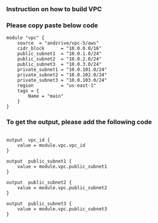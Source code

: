 ### Instruction on how to build VPC 

### Please copy paste below code 
```
module "vpc" {
    source  = "andzrive/vpc-5/aws"
    cidr_block      = "10.0.0.0/16"
    public_subnet1  = "10.0.1.0/24"
    public_subnet2  = "10.0.2.0/24"
    public_subnet3  = "10.0.3.0/24"
    private_subnet1 = "10.0.101.0/24"
    private_subnet2 = "10.0.102.0/24"
    private_subnet3 = "10.0.103.0/24"
    region          = "us-east-1"
    tags = {
        Name = "main"
    }
}
```
### To get the output, please add the following code 
```

output  vpc_id {
    value = module.vpc.vpc_id
}

output  public_subnet1 {
    value = module.vpc.public_subnet1
}

output  public_subnet2 {
    value = module.vpc.public_subnet2
}

output  public_subnet3 {
    value = module.vpc.public_subnet3
}
```